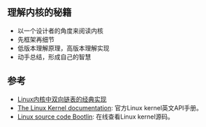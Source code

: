 <!--
 * @Author: JohnJeep
 * @Date: 2020-08-19 19:37:29
 * @LastEditTime: 2020-09-10 23:39:30
 * @LastEditors: Please set LastEditors
 * @Description: Linux kernel学习
 * @FilePath: /linux_kernel.md
-->
## 理解内核的秘籍
- 以一个设计者的角度来阅读内核
- 先框架再细节
- 低版本理解原理，高版本理解实现
- 动手总结，形成自己的智慧


## 参考
- [Linux内核中双向链表的经典实现](https://www.cnblogs.com/skywang12345/p/3562146.html#a1)
- [The Linux Kernel documentation](https://www.kernel.org/doc/html/latest/): 官方Linux kernel英文API手册。
- [Linux source code Bootlin](https://elixir.bootlin.com/linux/latest/source): 在线查看Linux kernel源码。